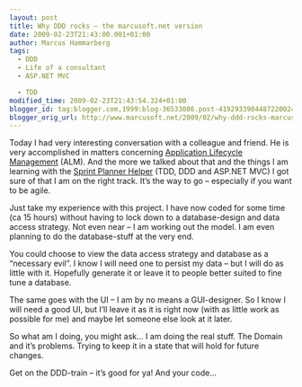 ```yaml
---
layout: post
title: Why DDD rocks – the marcusoft.net version
date: 2009-02-23T21:43:00.001+01:00
author: Marcus Hammarberg
tags:
  - DDD
  - Life of a consultant
  - ASP.NET MVC

  - TDD
modified_time: 2009-02-23T21:43:54.324+01:00
blogger_id: tag:blogger.com,1999:blog-36533086.post-4192933904487220024
blogger_orig_url: http://www.marcusoft.net/2009/02/why-ddd-rocks-marcusoftnet-version.html
---
```



Today I had very interesting conversation with a colleague and friend.
He is very accomplished in matters concerning
<a href="http://en.wikipedia.org/wiki/Application_Lifecycle_Management"
target="_blank">Application Lifecycle Management</a> (ALM). And the more
we talked about that and the things I am learning with the
<a href="Sprint%20Planner%20Helper" target="_blank">Sprint Planner
Helper</a> (TDD, DDD and ASP.NET MVC) I got sure of that I am on the
right track. It’s the way to go – especially if you want to be agile.

Just take my experience with this project. I have now coded for some
time (ca 15 hours) without having to lock down to a database-design and
data access strategy. Not even near – I am working out the model. I am
even planning to do the database-stuff at the very end.

You could choose to view the data access strategy and database as a
“necessary evil”. I know I will need one to persist my data – but I will
do as little with it. Hopefully generate it or leave it to people better
suited to fine tune a database.

The same goes with the UI – I am by no means a GUI-designer. So I know I
will need a good UI, but I’ll leave it as it is right now (with as
little work as possible for me) and maybe let someone else look at it
later.

So what am I doing, you might ask… I am doing the real stuff. The Domain
and it’s problems. Trying to keep it in a state that will hold for
future changes.

Get on the DDD-train – it’s good for ya! And your code…
